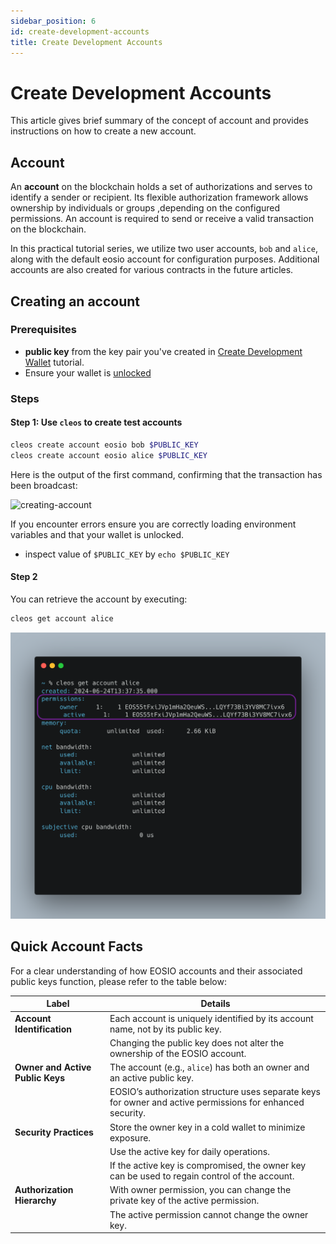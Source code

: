 ```yaml
---
sidebar_position: 6
id: create-development-accounts
title: Create Development Accounts
---
```


# Create Development Accounts

This article gives brief summary of the concept of account and provides instructions on how to create a new account.

## Account

An **account** on the blockchain holds a set of authorizations and serves to identify a sender or recipient. Its flexible authorization framework allows ownership by individuals or groups ,depending on the configured permissions. An account is required to send or receive a valid transaction on the blockchain.

In this practical tutorial series, we utilize two user accounts, `bob` and `alice`, along with the default eosio account for configuration purposes. Additional accounts are also created for various contracts in the future articles.

<!-- # Create accounts -->

## Creating an account

### Prerequisites

- **public key** from the key pair you've created in [Create Development Wallet](create-development-wallet/#import-keys-into-your-wallet) tutorial.
- Ensure your wallet is [unlocked](create-development-wallet#unlock-a-wallet)

### Steps

#### Step 1: Use `cleos` to create test accounts

```bash
cleos create account eosio bob $PUBLIC_KEY
cleos create account eosio alice $PUBLIC_KEY
```

Here is the output of the first command, confirming that the transaction has been broadcast:

<!-- ```bash
$cleos create account eosio bob $PUBLIC_KEY
executed transaction: 3f8bad1c58441a4160aa006d65d206db4f62f9769e364cca653deb4466f36aea  200 bytes  313 us
#         eosio <= eosio::newaccount            {"creator":"eosio","name":"bob","owner":{"threshold":1,"keys":[{"key":"EOS55tFxiJVp1mHa2QeuWSp4Sd9eG...
warning: transaction executed locally, but may not be confirmed by the network yet         ]
``` -->

![creating-account](/img/creating-account.png)

If you encounter errors ensure you are correctly loading environment variables and that your wallet is unlocked.

- inspect value of `$PUBLIC_KEY` by `echo $PUBLIC_KEY`

#### Step 2

You can retrieve the account by executing:

```bash
cleos get account alice
```

![get-account](/img/get-account.png)

## Quick Account Facts

For a clear understanding of how EOSIO accounts and their associated public keys function, please refer to the table below:

| Label | Details |
| --- | --- |
| **Account Identification** | Each account is uniquely identified by its account name, not by its public key. |
|  | Changing the public key does not alter the ownership of the EOSIO account. |
| **Owner and Active Public Keys** | The account (e.g., `alice`) has both an owner and an active public key. |
|  | EOSIO’s authorization structure uses separate keys for owner and active permissions for enhanced security. |
| **Security Practices** | Store the owner key in a cold wallet to minimize exposure. |
|  | Use the active key for daily operations. |
|  | If the active key is compromised, the owner key can be used to regain control of the account. |
| **Authorization Hierarchy** | With owner permission, you can change the private key of the active permission. |
|  | The active permission cannot change the owner key. |
